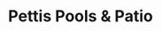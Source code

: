---
title: "Pettis Pools & Patio"
url: /east-rochester/pettis-pools-and-patio/
shop: swimming pool
---